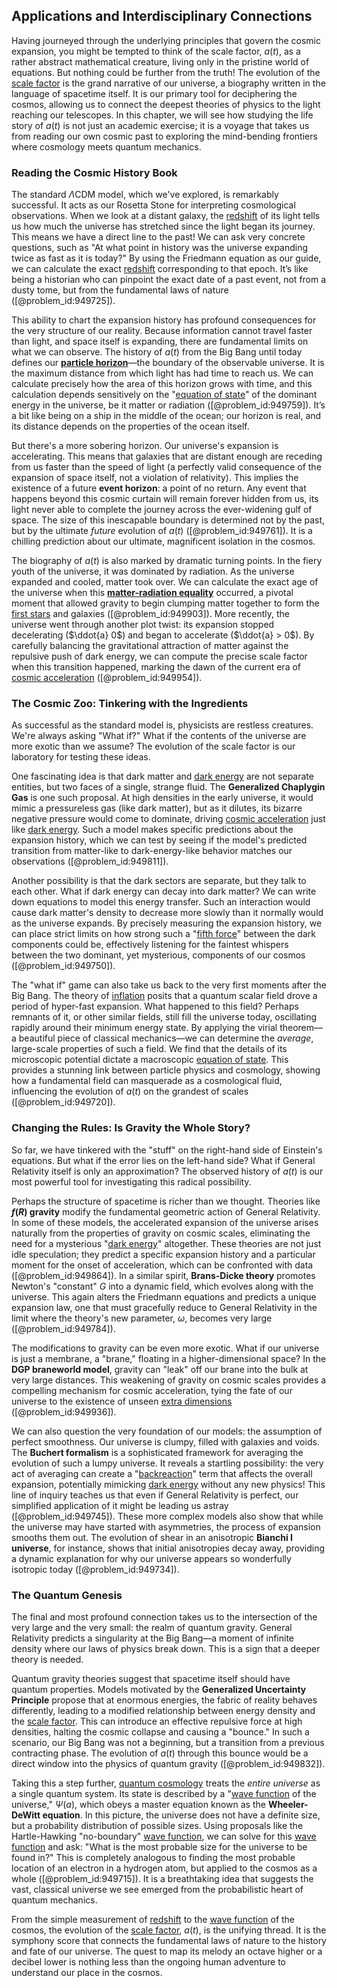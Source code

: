 ## Applications and Interdisciplinary Connections

Having journeyed through the underlying principles that govern the cosmic expansion, you might be tempted to think of the scale factor, $a(t)$, as a rather abstract mathematical creature, living only in the pristine world of equations. But nothing could be further from the truth! The evolution of the [scale factor](@article_id:157179) is the grand narrative of our universe, a biography written in the language of spacetime itself. It is our primary tool for deciphering the cosmos, allowing us to connect the deepest theories of physics to the light reaching our telescopes. In this chapter, we will see how studying the life story of $a(t)$ is not just an academic exercise; it is a voyage that takes us from reading our own cosmic past to exploring the mind-bending frontiers where cosmology meets quantum mechanics.

### Reading the Cosmic History Book

The standard $\Lambda$CDM model, which we've explored, is remarkably successful. It acts as our Rosetta Stone for interpreting cosmological observations. When we look at a distant galaxy, the [redshift](@article_id:159451) of its light tells us how much the universe has stretched since the light began its journey. This means we have a direct line to the past! We can ask very concrete questions, such as "At what point in history was the universe expanding twice as fast as it is today?" By using the Friedmann equation as our guide, we can calculate the exact [redshift](@article_id:159451) corresponding to that epoch. It’s like being a historian who can pinpoint the exact date of a past event, not from a dusty tome, but from the fundamental laws of nature ([@problem_id:949725]).

This ability to chart the expansion history has profound consequences for the very structure of our reality. Because information cannot travel faster than light, and space itself is expanding, there are fundamental limits on what we can observe. The history of $a(t)$ from the Big Bang until today defines our **[particle horizon](@article_id:268545)**—the boundary of the observable universe. It is the maximum distance from which light has had time to reach us. We can calculate precisely how the area of this horizon grows with time, and this calculation depends sensitively on the "[equation of state](@article_id:141181)" of the dominant energy in the universe, be it matter or radiation ([@problem_id:949759]). It’s a bit like being on a ship in the middle of the ocean; our horizon is real, and its distance depends on the properties of the ocean itself.

But there's a more sobering horizon. Our universe's expansion is accelerating. This means that galaxies that are distant enough are receding from us faster than the speed of light (a perfectly valid consequence of the expansion of space itself, not a violation of relativity). This implies the existence of a future **event horizon**: a point of no return. Any event that happens beyond this cosmic curtain will remain forever hidden from us, its light never able to complete the journey across the ever-widening gulf of space. The size of this inescapable boundary is determined not by the past, but by the ultimate *future* evolution of $a(t)$ ([@problem_id:949761]). It is a chilling prediction about our ultimate, magnificent isolation in the cosmos.

The biography of $a(t)$ is also marked by dramatic turning points. In the fiery youth of the universe, it was dominated by radiation. As the universe expanded and cooled, matter took over. We can calculate the exact age of the universe when this **[matter-radiation equality](@article_id:160656)** occurred, a pivotal moment that allowed gravity to begin clumping matter together to form the [first stars](@article_id:157997) and galaxies ([@problem_id:949903]). More recently, the universe went through another plot twist: its expansion stopped decelerating ($\ddot{a}  0$) and began to accelerate ($\ddot{a} > 0$). By carefully balancing the gravitational attraction of matter against the repulsive push of dark energy, we can compute the precise scale factor when this transition happened, marking the dawn of the current era of [cosmic acceleration](@article_id:161299) ([@problem_id:949954]).

### The Cosmic Zoo: Tinkering with the Ingredients

As successful as the standard model is, physicists are restless creatures. We're always asking "What if?" What if the contents of the universe are more exotic than we assume? The evolution of the scale factor is our laboratory for testing these ideas.

One fascinating idea is that dark matter and [dark energy](@article_id:160629) are not separate entities, but two faces of a single, strange fluid. The **Generalized Chaplygin Gas** is one such proposal. At high densities in the early universe, it would mimic a pressureless gas (like dark matter), but as it dilutes, its bizarre negative pressure would come to dominate, driving [cosmic acceleration](@article_id:161299) just like [dark energy](@article_id:160629). Such a model makes specific predictions about the expansion history, which we can test by seeing if the model's predicted transition from matter-like to dark-energy-like behavior matches our observations ([@problem_id:949811]).

Another possibility is that the dark sectors are separate, but they talk to each other. What if dark energy can decay into dark matter? We can write down equations to model this energy transfer. Such an interaction would cause dark matter's density to decrease more slowly than it normally would as the universe expands. By precisely measuring the expansion history, we can place strict limits on how strong such a "[fifth force](@article_id:157032)" between the dark components could be, effectively listening for the faintest whispers between the two dominant, yet mysterious, components of our cosmos ([@problem_id:949750]).

The "what if" game can also take us back to the very first moments after the Big Bang. The theory of [inflation](@article_id:160710) posits that a quantum scalar field drove a period of hyper-fast expansion. What happened to this field? Perhaps remnants of it, or other similar fields, still fill the universe today, oscillating rapidly around their minimum energy state. By applying the virial theorem—a beautiful piece of classical mechanics—we can determine the *average*, large-scale properties of such a field. We find that the details of its microscopic potential dictate a macroscopic [equation of state](@article_id:141181). This provides a stunning link between particle physics and cosmology, showing how a fundamental field can masquerade as a cosmological fluid, influencing the evolution of $a(t)$ on the grandest of scales ([@problem_id:949720]).

### Changing the Rules: Is Gravity the Whole Story?

So far, we have tinkered with the "stuff" on the right-hand side of Einstein's equations. But what if the error lies on the left-hand side? What if General Relativity itself is only an approximation? The observed history of $a(t)$ is our most powerful tool for investigating this radical possibility.

Perhaps the structure of spacetime is richer than we thought. Theories like **$f(R)$ gravity** modify the fundamental geometric action of General Relativity. In some of these models, the accelerated expansion of the universe arises naturally from the properties of gravity on cosmic scales, eliminating the need for a mysterious "[dark energy](@article_id:160629)" altogether. These theories are not just idle speculation; they predict a specific expansion history and a particular moment for the onset of acceleration, which can be confronted with data ([@problem_id:949864]). In a similar spirit, **Brans-Dicke theory** promotes Newton's "constant" $G$ into a dynamic field, which evolves along with the universe. This again alters the Friedmann equations and predicts a unique expansion law, one that must gracefully reduce to General Relativity in the limit where the theory's new parameter, $\omega$, becomes very large ([@problem_id:949784]).

The modifications to gravity can be even more exotic. What if our universe is just a membrane, a "brane," floating in a higher-dimensional space? In the **DGP braneworld model**, gravity can "leak" off our brane into the bulk at very large distances. This weakening of gravity on cosmic scales provides a compelling mechanism for cosmic acceleration, tying the fate of our universe to the existence of unseen [extra dimensions](@article_id:160325) ([@problem_id:949936]).

We can also question the very foundation of our models: the assumption of perfect smoothness. Our universe is clumpy, filled with galaxies and voids. The **Buchert formalism** is a sophisticated framework for averaging the evolution of such a lumpy universe. It reveals a startling possibility: the very act of averaging can create a "[backreaction](@article_id:203416)" term that affects the overall expansion, potentially mimicking [dark energy](@article_id:160629) without any new physics! This line of inquiry teaches us that even if General Relativity is perfect, our simplified application of it might be leading us astray ([@problem_id:949745]). These more complex models also show that while the universe may have started with asymmetries, the process of expansion smooths them out. The evolution of shear in an anisotropic **Bianchi I universe**, for instance, shows that initial anisotropies decay away, providing a dynamic explanation for why our universe appears so wonderfully isotropic today ([@problem_id:949734]).

### The Quantum Genesis

The final and most profound connection takes us to the intersection of the very large and the very small: the realm of quantum gravity. General Relativity predicts a singularity at the Big Bang—a moment of infinite density where our laws of physics break down. This is a sign that a deeper theory is needed.

Quantum gravity theories suggest that spacetime itself should have quantum properties. Models motivated by the **Generalized Uncertainty Principle** propose that at enormous energies, the fabric of reality behaves differently, leading to a modified relationship between energy density and the [scale factor](@article_id:157179). This can introduce an effective repulsive force at high densities, halting the cosmic collapse and causing a "bounce." In such a scenario, our Big Bang was not a beginning, but a transition from a previous contracting phase. The evolution of $a(t)$ through this bounce would be a direct window into the physics of quantum gravity ([@problem_id:949832]).

Taking this a step further, [quantum cosmology](@article_id:145322) treats the *entire universe* as a single quantum system. Its state is described by a "[wave function](@article_id:147778) of the universe," $\Psi(a)$, which obeys a master equation known as the **Wheeler-DeWitt equation**. In this picture, the universe does not have a definite size, but a probability distribution of possible sizes. Using proposals like the Hartle-Hawking "no-boundary" [wave function](@article_id:147778), we can solve for this [wave function](@article_id:147778) and ask: "What is the most probable size for the universe to be found in?" This is completely analogous to finding the most probable location of an electron in a hydrogen atom, but applied to the cosmos as a whole ([@problem_id:949715]). It is a breathtaking idea that suggests the vast, classical universe we see emerged from the probabilistic heart of quantum mechanics.

From the simple measurement of [redshift](@article_id:159451) to the [wave function](@article_id:147778) of the cosmos, the evolution of the [scale factor](@article_id:157179), $a(t)$, is the unifying thread. It is the symphony score that connects the fundamental laws of nature to the history and fate of our universe. The quest to map its melody an octave higher or a decibel lower is nothing less than the ongoing human adventure to understand our place in the cosmos.